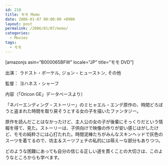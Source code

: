 ```yaml
---
id: 218
title: モモ Momo
date: 2006-01-07 00:00:00 +0900
layout: post
permalink: /2006/01/07/momo/
categories:
  - Movies
tags:
  - モモ
---
```

[amazonjs asin=&#8221;B000065BFW&#8221; locale=&#8221;JP&#8221; title=&#8221;モモ DVD&#8221;]

出演： ラドスト・ボーケル, ジョン・ヒューストン, その他
  
監督： ヨハネス・シャーフ

内容（「Oricon GE」データベースより）
  
「ネバーエンディング・ストーリー」のミヒャエル・エンデ原作の、時間どろぼうと盗まれた時間を取り戻そうとする女の子を描いたファンタジー。

原作を読んだことはなかったけど、主人公の女の子が後輩にそっくりだという情報を得て、見た。ストーリーは、子供向けで映像の作りが安い感じはがしたけど、モモの純粋さには心打たれた。時間泥棒たちがみんなスキンヘッドで灰色のスーツを着てるので、坊主＆スーツフェチの私的には萌えーな部分もありつつ。
  
どのような困難にあっても自分の信じる正しい道を貫くことの大切さは、このようなところからも学べます。
